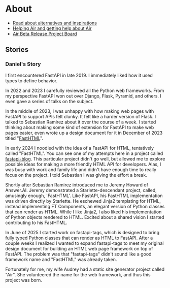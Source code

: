 # About

- [Read about alternatives and inspirations](/about/alternatives)
- [Helping Air and getting help about Air](/about/help_air)
- <a href="https://airdocs.fastapicloud.dev/roadmap" target="_blank">Air Beta Release Project Board</a>

## Stories

### Daniel's Story

I first encountered FastAPI in late 2019. I immediately liked how it used types to define behavior.

In 2022 and 2023 I carefully reviewed all the Python web frameworks. From my perspective FastAPI won out over Django, Flask, Pyramid, and others. I even gave a series of talks on the subject.

In the middle of 2023, I was unhappy with how making web pages with FastAPI to support APIs felt clunky. It felt like a harder version of Flask. I talked to Sebastian Ramirez about it over the course of a week. I started thinking about making some kind of extension for FastAPI to make web pages easier, even wrote up a design document for it in December of 2023 titled "[FastHTML](https://docs.google.com/document/d/1CaAqTYmK7gXTHxkQ-SaMndJV7vev-34cvEBe1kKESQU/edit?usp=sharing)".

In early 2024 I noodled with the idea of a FastAPI for HTML, tentatively called "FastHTML". You can see one of my attempts here in a project called [fastapi-blog](https://github.com/pydanny/fastapi-blog). This particular project didn't go well, but allowed me to explore possible ideas for making a more friendly HTML API for developers. Alas, I was busy with work and family life and didn't have enough time to really focus on the project. I told Sebastian I was giving the effort a break.

Shortly after Sebastian Ramirez introduced me to Jeremy Howard of Answer.AI. Jeremy demonstrated a Starlette-descendant project, called, amusingly enough, 'FastHTML'. Like FastAPI, his FastHTML implementation was driven directly by Starlette. He eschewed Jinja2 templating for HTML, instead implementing FT Components, an elegant version of Python classes that can render as HTML. While I like Jinja2, I also liked his implementation of Python objects rendered to HTML. Excited about a shared vision I started contributing to his FastHTML.

In June of 2025 I started work on fastapi-tags, which is designed to bring fully typed Python classes that can render as HTML to FastAPI. After a couple weeks I realized I wanted to expand fastapi-tags to meet my original design document for building an HTML web page framework on top of FastAPI. The problem was that "fastapi-tags" didn't sound like a good framework name and "FastHTML" was already taken.

Fortunately for me, my wife Audrey had a static site generator project called "Air". She volunteered the name for the web framework, and thus this project was born.
